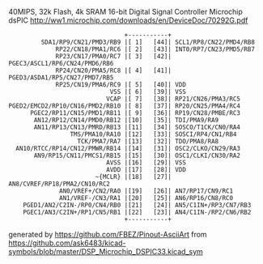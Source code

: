 40MIPS, 32k Flash, 4k SRAM
16-bit Digital Signal Controller Microchip dsPIC
http://ww1.microchip.com/downloads/en/DeviceDoc/70292G.pdf


	                                +-----------+
	         SDA1/RP9/CN21/PMD3/RB9 |[ 1]   [44]| SCL1/RP8/CN22/PMD4/RB8
	             RP22/CN18/PMA1/RC6 |[ 2]   [43]| INT0/RP7/CN23/PMD5/RB7
	             RP23/CN17/PMA0/RC7 |[ 3]   [42]| PGEC3/ASCL1/RP6/CN24/PMD6/RB6
	             RP24/CN20/PMA5/RC8 |[ 4]   [41]| PGED3/ASDA1/RP5/CN27/PMD7/RB5
	             RP25/CN19/PMA6/RC9 |[ 5]   [40]| VDD
	                            VSS |[ 6]   [39]| VSS
	                           VCAP |[ 7]   [38]| RP21/CN26/PMA3/RC5
	PGED2/EMCD2/RP10/CN16/PMD2/RB10 |[ 8]   [37]| RP20/CN25/PMA4/RC4
	      PGEC2/RP11/CN15/PMD1/RB11 |[ 9]   [36]| RP19/CN28/PMBE/RC3
	       AN12/RP12/CN14/PMD0/RB12 |[10]   [35]| TDI/PMA9/RA9
	       AN11/RP13/CN13/PMRD/RB13 |[11]   [34]| SOSCO/T1CK/CN0/RA4
	                 TMS/PMA10/RA10 |[12]   [33]| SOSCI/RP4/CN1/RB4
	                   TCK/PMA7/RA7 |[13]   [32]| TDO/PMA8/RA8
	  AN10/RTCC/RP14/CN12/PMWR/RB14 |[14]   [31]| OSC2/CLKO/CN29/RA3
	       AN9/RP15/CN11/PMCS1/RB15 |[15]   [30]| OSC1/CLKI/CN30/RA2
	                           AVSS |[16]   [29]| VSS
	                           AVDD |[17]   [28]| VDD
	                        ~{MCLR} |[18]   [27]| AN8/CVREF/RP18/PMA2/CN10/RC2
	              AN0/VREF+/CN2/RA0 |[19]   [26]| AN7/RP17/CN9/RC1
	              AN1/VREF-/CN3/RA1 |[20]   [25]| AN6/RP16/CN8/RC0
	    PGED1/AN2/C2IN-/RP0/CN4/RB0 |[21]   [24]| AN5/C1IN+/RP3/CN7/RB3
	    PGEC1/AN3/C2IN+/RP1/CN5/RB1 |[22]   [23]| AN4/C1IN-/RP2/CN6/RB2
	                                +-----------+


generated by https://github.com/FBEZ/Pinout-AsciiArt from https://github.com/ask6483/kicad-symbols/blob/master/DSP_Microchip_DSPIC33.kicad_sym
